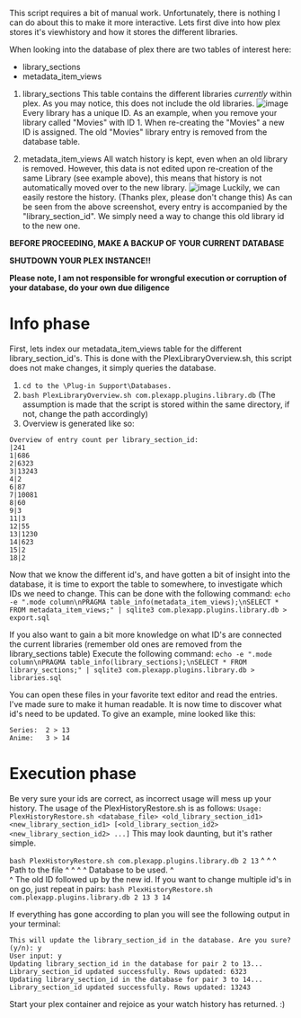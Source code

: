 This script requires a bit of manual work. Unfortunately, there is nothing I can do about this to make it more interactive. Lets first dive into how plex stores it's viewhistory and how it stores the different libraries. 

When looking into the database of plex there are two tables of interest here:
- library_sections
- metadata_item_views

1. library_sections
This table contains the different libraries *currently* within plex. As you may notice, this does not include the old libraries.
![image](https://github.com/Quafley/scripts/assets/44779473/d511e33e-4a6c-4eef-9739-e405095ac360)
Every library has a unique ID. As an example, when you remove your library called "Movies" with ID 1. When re-creating the "Movies" a new ID is assigned. The old "Movies" library entry is removed from the database table.

2. metadata_item_views
All watch history is kept, even when an old library is removed. However, this data is not edited upon re-creation of the same Library (see example above), this means that history is not automatically moved over to the new library.
![image](https://github.com/Quafley/scripts/assets/44779473/606a479e-fe7f-4a38-bb11-4045f38db8dd)
Luckily, we can easily restore the history. (Thanks plex, please don't change this) As can be seen from the above screenshot, every entry is accompanied by the "library_section_id". We simply need a way to change this old library id to the new one.

**BEFORE PROCEEDING, MAKE A BACKUP OF YOUR CURRENT DATABASE**

**SHUTDOWN YOUR PLEX INSTANCE!!**

**Please note, I am not responsible for wrongful execution or corruption of your database, do your own due diligence**

# Info phase
First, lets index our metadata_item_views table for the different library_section_id's. This is done with the PlexLibraryOverview.sh, this script does not make changes, it simply queries the database. 
1. `cd to the \Plug-in Support\Databases.`
2. `bash PlexLibraryOverview.sh com.plexapp.plugins.library.db` (The assumption is made that the script is stored within the same directory, if not, change the path accordingly)
3. Overview is generated like so:
```
Overview of entry count per library_section_id:
|241
1|686
2|6323
3|13243
4|2
6|87
7|10081
8|60
9|3
11|3
12|55
13|1230
14|623
15|2
18|2
```

Now that we know the different id's, and have gotten a bit of insight into the database, it is time to export the table to somewhere, to investigate which IDs we need to change. This can be done with the following command:
`echo -e ".mode column\nPRAGMA table_info(metadata_item_views);\nSELECT * FROM metadata_item_views;" | sqlite3 com.plexapp.plugins.library.db > export.sql`

If you also want to gain a bit more knowledge on what ID's are connected the current libraries (remember old ones are removed from the library_sections table) Execute the following command:
`echo -e ".mode column\nPRAGMA table_info(library_sections);\nSELECT * FROM library_sections;" | sqlite3 com.plexapp.plugins.library.db > libraries.sql`

You can open these files in your favorite text editor and read the entries. I've made sure to make it human readable. It is now time to discover what id's need to be updated. To give an example, mine looked like this:
```
Series:  2 > 13
Anime:   3 > 14
```

# Execution phase
Be very sure your ids are correct, as incorrect usage will mess up your history. The usage of the PlexHistoryRestore.sh is as follows:
`Usage: PlexHistoryRestore.sh <database_file> <old_library_section_id1> <new_library_section_id1> [<old_library_section_id2> <new_library_section_id2> ...]`
This may look daunting, but it's rather simple.

`bash PlexHistoryRestore.sh com.plexapp.plugins.library.db 2 13`
            ^                   ^                          ^
            Path to the file    ^                          ^
                                ^                          ^
                                Database to be used.       ^   
                                                           ^
                                                           The old ID followed up by the new id.
If you want to change multiple id's in on go, just repeat in pairs:
`bash PlexHistoryRestore.sh com.plexapp.plugins.library.db 2 13 3 14`

If everything has gone according to plan you will see the following output in your terminal:
```
This will update the library_section_id in the database. Are you sure? (y/n): y
User input: y
Updating library_section_id in the database for pair 2 to 13...
Library_section_id updated successfully. Rows updated: 6323
Updating library_section_id in the database for pair 3 to 14...
Library_section_id updated successfully. Rows updated: 13243
```

Start your plex container and rejoice as your watch history has returned. :)
